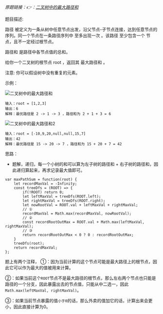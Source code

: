 *原题链接：👉：[二叉树中的最大路径和](https://leetcode-cn.com/problems/binary-tree-maximum-path-sum/description/)*

题目描述:

路径 被定义为一条从树中任意节点出发，沿父节点-子节点连接，达到任意节点的序列。同一个节点在一条路径序列中 至多出现一次 。该路径 至少包含一个 节点，且不一定经过根节点。

路径和 是路径中各节点值的总和。

给你一个二叉树的根节点 root ，返回其 最大路径和 。

注意:
你可以假设树中没有重复的元素。

示例：

![二叉树中的最大路径和](https://assets.leetcode.com/uploads/2020/10/13/exx1.jpg)
```
输入：root = [1,2,3]
输出：6
解释：最优路径是 2 -> 1 -> 3 ，路径和为 2 + 1 + 3 = 6
```

![二叉树中的最大路径和2](https://assets.leetcode.com/uploads/2020/10/13/exx2.jpg)

```
输入：root = [-10,9,20,null,null,15,7]
输出：42
解释：最优路径是 15 -> 20 -> 7 ，路径和为 15 + 20 + 7 = 42
```
思路：

- 题解，递归，每一个小树的和可以算为左子树的路径和 + 右子树的路径和，因此递归算起来，再求记录最大值即可。

```
var maxPathSum = function(root) {
    let recordMaxVal = -Infinity;
    const treeDfs = (ROOT) => {
        if(!ROOT) return 0;
        let leftMaxVal = treeDfs(ROOT.left);
        let rightMaxVal = treeDfs(ROOT.right);
        let nowRootVal = ROOT.val + leftMaxVal + rightMaxVal;
        // ①
        recordMaxVal = Math.max(recordMaxVal, nowRootVal);
        // ②
        const recordRootOutMax = ROOT.val + Math.max(leftMaxVal, rightMaxVal);
        // ③
        return recordRootOutMax < 0 ? 0 : recordRootOutMax;
    }
    treeDfs(root);
    return recordMaxVal;
};
```

题上有两个注释，
①：因为当前计算的这个节点可能是最大路径上的根节点，因此它可以作为最大的值被用来计算。

②：如果当前这个`ROOT`节点不是最大路径的根节点，那么左右两个节点也只能是路径的一个分支，因此暴露出去的节点值，只能从中二选一，因此`Math.max(leftMaxVal, rightMaxVal)`。

③：如果当前节点暴露的值`小于0`的话，那么外卖的值加它的话，计算出来会更小，因此直接计算为0。